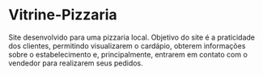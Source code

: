 # Vitrine-Pizzaria
Site desenvolvido para uma pizzaria local. Objetivo do site é a praticidade dos clientes, permitindo visualizarem o cardápio, obterem informações sobre o estabelecimento e, principalmente, entrarem em contato com o vendedor para realizarem seus pedidos.
